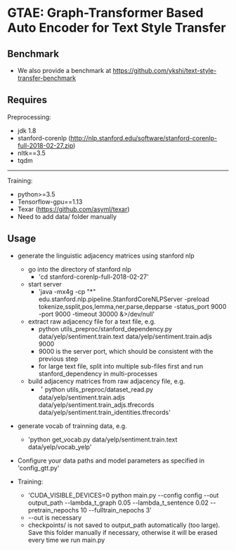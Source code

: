 # GTAE: Graph-Transformer Based Auto Encoder for Text Style Transfer

## Benchmark
+ We also provide a benchmark at <https://github.com/ykshi/text-style-transfer-benchmark>

## Requires

Preprocessing:

+ jdk 1.8
+ stanford-corenlp (<http://nlp.stanford.edu/software/stanford-corenlp-full-2018-02-27.zip>)
+ nltk==3.5
+ tqdm

------

Training:

+ python>=3.5
+ Tensorflow-gpu==1.13
+ Texar (<https://github.com/asyml/texar>)
+ Need to add data/ folder manually

## Usage

+ generate the linguistic adjacency matrices using stanford nlp
  + go into the directory of stanford nlp
    + 'cd stanford-corenlp-full-2018-02-27'
  + start server
    + 'java -mx4g -cp "*" edu.stanford.nlp.pipeline.StanfordCoreNLPServer -preload tokenize,ssplit,pos,lemma,ner,parse,depparse -status_port 9000 -port 9000 -timeout 30000 &>/dev/null'
  + extract raw adjacency file for a text file, e.g.
    + python utils_preproc/stanford_dependency.py data/yelp/sentiment.train.text data/yelp/sentiment.train.adjs 9000
    + 9000 is the server port, which should be consistent with the previous step
    + for large text file, split into multiple sub-files first and run stanford_dependency in multi-processes
  + build adjacency matrices from raw adjacency file, e.g.
    + ＇python utils_preproc/dataset_read.py data/yelp/sentiment.train.adjs data/yelp/sentiment.train_adjs.tfrecords data/yelp/sentiment.train_identities.tfrecords'

+ generate vocab of trainning data, e.g.
  + 'python get_vocab.py data/yelp/sentiment.train.text data/yelp/vocab_yelp'

+ Configure your data paths and model parameters as specified in 'config_gtt.py'

+ Training:
  + 'CUDA_VISIBLE_DEVICES=0 python main.py --config config --out output_path --lambda_t_graph 0.05 --lambda_t_sentence 0.02 --pretrain_nepochs 10 --fulltrain_nepochs 3'
  + --out is necessary
  + checkpoints/ is not saved to output_path automatically (too large). Save this folder manually if necessary, otherwise it will be erased every time we run main.py

